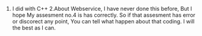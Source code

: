 1. I did with C++
2.About Webservice, I have never done this before, But I hope My assesment no.4 is has correctly.
So if that assesment has error or discorect any point, You can tell what happen about that coding. I will the best as I can.
